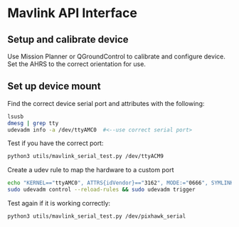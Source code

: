 # Mavlink API Interface

## Setup and calibrate device

Use Mission Planner or QGroundControl to calibrate and configure device. Set the AHRS to the correct orientation for use.

## Set up device mount
Find the correct device serial port and attributes with the following:
```bash
lsusb
dmesg | grep tty
udevadm info -a /dev/ttyAMC0  #<--use correct serial port>
```

Test if you have the correct port:
```bash
python3 utils/mavlink_serial_test.py /dev/ttyACM9
```

Create a udev rule to map the hardware to a custom port
```bash
echo "KERNEL=="ttyAMC0", ATTRS{idVendor}=="3162", MODE:="0666", SYMLINK+="pixhawk_serial"" >> /etc/udev/rules.d/60-gamutrf.rules
sudo udevadm control --reload-rules && sudo udevadm trigger
```

Test again if it is working correctly:
```bash
python3 utils/mavlink_serial_test.py /dev/pixhawk_serial
```